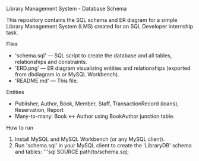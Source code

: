 Library Management System - Database Schema

This repository contains the SQL schema and ER diagram for a simple Library Management System (LMS) created for an SQL Developer internship task.

Files
- 'schema.sql' — SQL script to create the database and all tables, relationships and constraints.
- 'ERD.png' — ER diagram visualizing entities and relationships (exported from dbdiagram.io or MySQL Workbench).
- 'README.md' — This file.

Entities
- Publisher, Author, Book, Member, Staff, TransactionRecord (loans), Reservation, Report
- Many-to-many: Book <-> Author using BookAuthor junction table.

How to run
1. Install MySQL and MySQL Workbench (or any MySQL client).
2. Run 'schema.sql' in your MySQL client to create the 'LibraryDB' schema and tables:
   '''sql
   SOURCE path/to/schema.sql;
